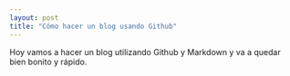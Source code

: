 ```yaml
---
layout: post
title: "Cómo hacer un blog usando Github"
---
```


Hoy vamos a hacer un blog utilizando Github y Markdown y va a quedar bien bonito y rápido.
